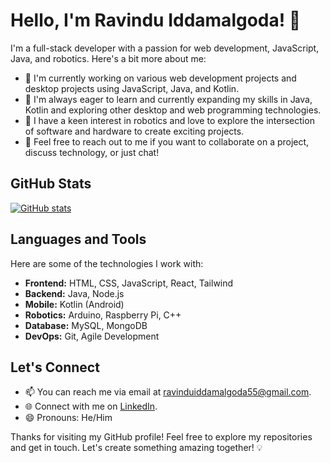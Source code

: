 # Hello, I'm Ravindu Iddamalgoda! 👋

I'm a full-stack developer with a passion for web development, JavaScript, Java, and robotics. Here's a bit more about me:

- 🔭 I'm currently working on various web development projects and desktop projects using JavaScript, Java, and Kotlin.
- 🌱 I'm always eager to learn and currently expanding my skills in Java, Kotlin and exploring other desktop and web programming technologies.
- 👀 I have a keen interest in robotics and love to explore the intersection of software and hardware to create exciting projects.
- 💬 Feel free to reach out to me if you want to collaborate on a project, discuss technology, or just chat!

## GitHub Stats

[![GitHub stats](https://github-readme-stats.vercel.app/api?username=ravinduiddamalgoda&show_icons=true&theme=dark)](https://github.com/ravinduiddamalgoda)

## Languages and Tools

Here are some of the technologies I work with:

- **Frontend:** HTML, CSS, JavaScript, React, Tailwind
- **Backend:** Java, Node.js
- **Mobile:** Kotlin (Android)
- **Robotics:** Arduino, Raspberry Pi, C++
- **Database:** MySQL, MongoDB
- **DevOps:** Git, Agile Development

## Let's Connect

- 📫 You can reach me via email at [ravinduiddamalgoda55@gmail.com](mailto:ravinduiddamalgoda55@gmail.com).
- 🌐 Connect with me on [LinkedIn](https://www.linkedin.com/in/ravinduiddamalgoda/).
- 😄 Pronouns: He/Him

Thanks for visiting my GitHub profile! Feel free to explore my repositories and get in touch. Let's create something amazing together! 💡
